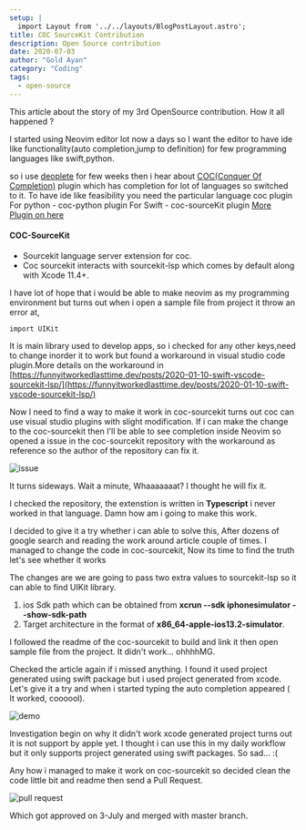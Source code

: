 ```yaml
---
setup: |
  import Layout from '../../layouts/BlogPostLayout.astro';
title: COC SourceKit Contribution
description: Open Source contribution
date: 2020-07-03
author: "Gold Ayan"
category: "Coding"
tags:
  - open-source
---
```


This article about the story of my 3rd OpenSource contribution. How it all happened ?

I started using Neovim editor lot now a days so I want the editor to have ide like functionality(auto completion,jump to definition) for few programming languages like swift,python.

so i use [deoplete](https://github.com/Shougo/deoplete.nvim) for few weeks then i hear about [COC(Conquer Of Completion)](https://github.com/neoclide/coc.nvim) plugin which has completion for lot of languages so switched to it. To have ide like feasibility you need the particular language coc plugin
For python - coc-python plugin
For Swift - coc-sourceKit plugin
[More Plugin on here](https://github.com/neoclide/coc.nvim/wiki/Using-coc-extensions)

<!-- more -->

#### COC-SourceKit

- Sourcekit language server extension for coc.
- Coc sourcekit interacts with sourcekit-lsp which comes by default along with Xcode 11.4+.

I have lot of hope that i would be able to make neovim as my programming environment but turns out when i open a sample file from project it throw an error at,

```
import UIKit
```

It is main library used to develop apps, so i checked for any other keys,need to change inorder it to work but found a workaround in visual studio code plugin.More details on the workaround in [https://funnyitworkedlasttime.dev/posts/2020-01-10-swift-vscode-sourcekit-lsp/](https://funnyitworkedlasttime.dev/posts/2020-01-10-swift-vscode-sourcekit-lsp/)

Now I need to find a way to make it work in coc-sourcekit turns out coc can use visual studio plugins with slight modification. If i can make the change to the coc-sourcekit then I'll be able to see completion inside Neovim so opened a issue in the coc-sourcekit repository with the workaround as reference so the author of the repository can fix it.

![issue](/image/coc-sourcekit/issue.png)

It turns sideways. Wait a minute, Whaaaaaaat? I thought he will fix it.

I checked the repository, the extenstion is written in **Typescript** i never worked in that language. Damn how am i going to make this work.

I decided to give it a try whether i can able to solve this, After dozens of google search and reading the work around article couple of times. I managed to change the code in coc-sourcekit, Now its time to find the truth let's see whether it works

The changes are we are going to pass two extra values to sourcekit-lsp so it can able to find UIKit library.

1. ios Sdk path which can be obtained from **xcrun --sdk iphonesimulator --show-sdk-path**
2. Target architecture in the format of **x86_64-apple-ios13.2-simulator**.

I followed the readme of the coc-sourcekit to build and link it then open sample file from the project. It didn't work... ohhhhMG.

Checked the article again if i missed anything. I found it used project generated using swift package but i used project generated from xcode. Let's give it a try and when i started typing the auto completion appeared ( It worked, coooool).

![demo](/image/coc-sourcekit/demo.png)

Investigation begin on why it didn't work xcode generated project turns out it is not support by apple yet. I thought i can use this in my daily workflow but it only supports project generated using swift packages. So sad... :(

Any how i managed to make it work on coc-sourcekit so decided clean the code little bit and readme then send a Pull Request.

![pull request](/image/coc-sourcekit/pull_request.png)

Which got approved on 3-July and merged with master branch.
